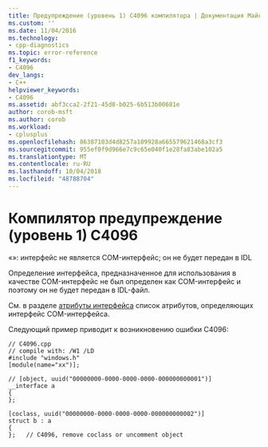 ```yaml
---
title: Предупреждение (уровень 1) C4096 компилятора | Документация Майкрософт
ms.custom: ''
ms.date: 11/04/2016
ms.technology:
- cpp-diagnostics
ms.topic: error-reference
f1_keywords:
- C4096
dev_langs:
- C++
helpviewer_keywords:
- C4096
ms.assetid: abf3cca2-2f21-45d8-b025-6b513b00681e
author: corob-msft
ms.author: corob
ms.workload:
- cplusplus
ms.openlocfilehash: 86387103d4d8257a109928a665579621468a3cf3
ms.sourcegitcommit: 955ef0f9d966e7c9c65e040f1e28fa83abe102a5
ms.translationtype: MT
ms.contentlocale: ru-RU
ms.lasthandoff: 10/04/2018
ms.locfileid: "48788704"
---
```

# <a name="compiler-warning-level-1-c4096"></a>Компилятор предупреждение (уровень 1) C4096

«»: интерфейс не является COM-интерфейс; он не будет передан в IDL

Определение интерфейса, предназначенное для использования в качестве COM-интерфейс не был определен как COM-интерфейс и поэтому он не будет передан в IDL-файл.

См. в разделе [атрибуты интерфейса](../../windows/attributes/interface-attributes.md) список атрибутов, определяющих интерфейс COM-интерфейса.

Следующий пример приводит к возникновению ошибки C4096:

```
// C4096.cpp
// compile with: /W1 /LD
#include "windows.h"
[module(name="xx")];

// [object, uuid("00000000-0000-0000-0000-000000000001")]
__interface a
{
};

[coclass, uuid("00000000-0000-0000-0000-000000000002")]
struct b : a
{
};   // C4096, remove coclass or uncomment object
```